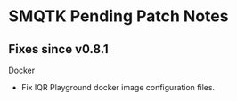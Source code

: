 SMQTK Pending Patch Notes
===========================

Fixes since v0.8.1
------------------

Docker

* Fix IQR Playground docker image configuration files.
